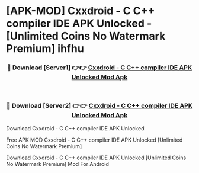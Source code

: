 # [APK-MOD] Cxxdroid - C C++ compiler IDE APK Unlocked - [Unlimited Coins No Watermark Premium] ihfhu



<div align="center">
<h3>🔴 Download [Server1] 👉👉 <a href="https://momento.my/?title=Cxxdroid_-_C_C++_compiler_IDE_APK_Unlocked">Cxxdroid - C C++ compiler IDE APK Unlocked Mod Apk</a></h3><br>

<h3>🔴 Download [Server2] 👉👉 <a href="https://momento.my/?title=Cxxdroid_-_C_C++_compiler_IDE_APK_Unlocked">Cxxdroid - C C++ compiler IDE APK Unlocked Mod Apk</a></h3>
</div>



Download Cxxdroid - C C++ compiler IDE APK Unlocked 

Free APK MOD Cxxdroid - C C++ compiler IDE APK Unlocked [Unlimited Coins No Watermark Premium]

Download Cxxdroid - C C++ compiler IDE APK Unlocked [Unlimited Coins No Watermark Premium] Mod For Android

